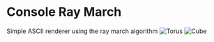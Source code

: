 # Console Ray March
Simple ASCII renderer using the ray march algorithm
![Torus](https://user-images.githubusercontent.com/16216664/168046973-7e8a3314-a695-4de4-a166-972900054a7e.gif)
![Cube](https://user-images.githubusercontent.com/16216664/168046728-079d1a44-53e6-4efd-8475-24d77cf71808.gif)
